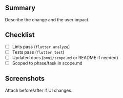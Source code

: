 ## Summary

Describe the change and the user impact.

## Checklist

- [ ] Lints pass (`flutter analyze`)
- [ ] Tests pass (`flutter test`)
- [ ] Updated docs (`omni/scope.md` or README if needed)
- [ ] Scoped to phase/task in scope.md

## Screenshots

Attach before/after if UI changes.
